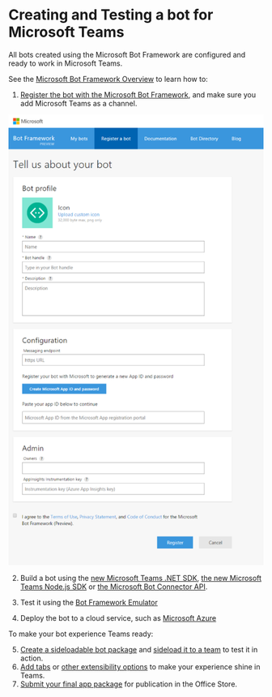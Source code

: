 ﻿# Creating and Testing a bot for Microsoft Teams

All bots created using the Microsoft Bot Framework are configured and ready to work in Microsoft Teams.

See the [Microsoft Bot Framework Overview](https://docs.botframework.com/en-us/) to learn how to:

1. [Register the bot with the Microsoft Bot Framework](https://dev.botframework.com/), and make sure you add Microsoft Teams as a channel. 

![Bot Framework Registration page](images/Bot/BFRegister.PNG)

2. Build a bot using the [new Microsoft Teams .NET SDK](https://www.nuget.org/packages/Microsoft.Bot.Connector.Teams), [the new Microsoft Teams Node.js SDK](https://www.npmjs.com/package/botbuilder-teams) or [the Microsoft Bot Connector API](https://docs.botframework.com/en-us/restapi/connector/#navtitle).

3. Test it using the [Bot Framework Emulator](https://docs.botframework.com/en-us/tools/bot-framework-emulator/)
4. Deploy the bot to a cloud service, such as [Microsoft Azure](https://azure.microsoft.com/)

To make your bot experience Teams ready:

5. [Create a sideloadable bot package](createpackage.md) and [sideload it to a team](sideload.md) to test it in action.
6. [Add tabs](tabs.md) or [other extensibility options](index.md) to make your experience shine in Teams.
7. [Submit your final app package](submission.md) for publication in the Office Store.
